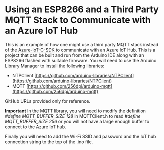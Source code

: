 # Using an ESP8266 and a Third Party MQTT Stack to Communicate with an Azure IoT Hub
This is an example of how one might use a third party MQTT stack instead of the [Azure-IoT-C-SDK](https://github.com/Azure/azure-iot-sdk-c) to communicate with an Azure IoT Hub. 
This is a project that can be built and run from the Arduino IDE along with an ESP8266 flashed with suitable firmware. 
You will need to use the Arduino Library Manager to install the following libraries:
- NTPClient [https://github.com/arduino-libraries/NTPClient](https://github.com/arduino-libraries/NTPClient)
- MQTT [https://github.com/256dpi/arduino-mqtt](https://github.com/256dpi/arduino-mqtt)

GitHub URLs provided only for reference.

**Important** In the MQTT library, you will need to modify the definition _#define MQTT\_BUFFER\_SIZE 128_ in MQTTClient.h to read _#define MQTT\_BUFFER\_SIZE 256_ or you will not have a large enough buffer to connect to the Azure IoT hub. 

Finally you will need to add the Wi-Fi SSID and password and the IoT hub connection string to the top of the .ino file.

